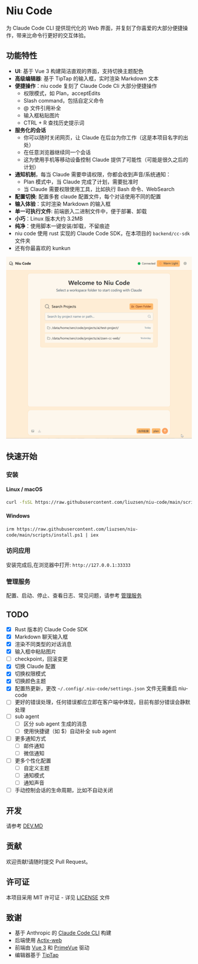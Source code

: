 # Niu Code

为 Claude Code CLI 提供现代化的 Web 界面，并复刻了你喜爱的大部分便捷操作，带来比命令行更好的交互体验。

## 功能特性

- **UI**: 基于 Vue 3 构建简洁直观的界面，支持切换主题配色
- **高级编辑器**: 基于 TipTap 的输入框，实时渲染 Markdown 文本
- **便捷操作**：niu code 复刻了 Claude Code Cli 大部分便捷操作
  - 权限模式，如 Plan，acceptEdits
  - Slash command，包括自定义命令
  - @ 文件引用补全
  - 输入框粘贴图片
  - CTRL + R 查找历史提示词
- **服务化的会话**
  - 你可以随时关闭网页，让 Claude 在后台为你工作（这是本项目名字的出处）
  - 在任意浏览器继续同一个会话
  - 这为使用手机等移动设备控制 Claude 提供了可能性（可能是很久之后的计划）
- **通知机制**，每当 Claude 需要申请权限，你都会收到声音/系统通知：
  - Plan 模式中，当 Claude 完成了计划，需要批准时
  - 当 Claude 需要权限使用工具，比如执行 Bash 命令、WebSearch
- **配置切换**: 配置多套 claude 配置文件，每个对话使用不同的配置
- **输入体验**：实时渲染 Markdown 的输入框
- **单一可执行文件**: 前端嵌入二进制文件中，便于部署、卸载
- **小巧**：Linux 版本大约 3.2MB
- **纯净**：使用脚本一键安装/卸载，不留痕迹
- niu code 使用 rust 实现的 Claude Code SDK，在本项目的 `backend/cc-sdk` 文件夹
- 还有你最喜欢的 kunkun

![demo](./docs/demo.gif)

## 快速开始

### 安装

#### Linux / macOS

```bash
curl -fsSL https://raw.githubusercontent.com/liuzsen/niu-code/main/scripts/install.sh | bash
```

#### Windows

```
irm https://raw.githubusercontent.com/liuzsen/niu-code/main/scripts/install.ps1 | iex
```

### 访问应用

安装完成后,在浏览器中打开: `http://127.0.0.1:33333`

### 管理服务

配置、启动、停止、查看日志、常见问题，请参考 [管理服务](./docs/service-management.md)

## TODO

- [x] Rust 版本的 Claude Code SDK
- [x] Markdown 聊天输入框
- [x] 渲染不同类型的对话消息
- [x] 输入框中粘贴图片
- [ ] checkpoint，回滚变更
- [x] 切换 Claude 配置
- [x] 切换权限模式
- [x] 切换颜色主题
- [x] 配置热更新，更改 `~/.config/.niu-code/settings.json` 文件无需重启 niu-code
- [ ] 更好的错误处理，任何错误都应立即在客户端中体现，目前有部分错误会静默处理
- [ ] sub agent
  - [ ] 区分 sub agent 生成的消息
  - [ ] 使用快捷键（如 $）自动补全 sub agent
- [ ] 更多通知方式
  - [ ] 邮件通知
  - [ ] 微信通知
- [ ] 更多个性化配置
  - [ ] 自定义主题
  - [ ] 通知模式
  - [ ] 通知声音
- [ ] 手动控制会话的生命周期，比如不自动关闭

## 开发

请参考 [DEV.MD](./docs/DEV.md)

## 贡献

欢迎贡献!请随时提交 Pull Request。

## 许可证

本项目采用 MIT 许可证 - 详见 [LICENSE](LICENSE) 文件

## 致谢

- 基于 Anthropic 的 [Claude Code CLI](https://github.com/anthropics/claude-code) 构建
- 后端使用 [Actix-web](https://github.com/actix/actix-web)
- 前端由 [Vue 3](https://vuejs.org/) 和 [PrimeVue](https://primevue.org/) 驱动
- 编辑器基于 [TipTap](https://tiptap.dev/)
